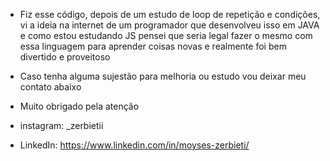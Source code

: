 - Fiz esse código, depois de um estudo de loop de repetição e condições, vi a ideia na internet de um programador que desenvolveu isso em JAVA e como estou estudando JS pensei que seria legal fazer o mesmo com essa linguagem para aprender coisas novas e realmente foi bem divertido e proveitoso
- Caso tenha alguma sujestão para melhoria ou estudo vou deixar meu contato abaixo 

- Muito obrigado pela atenção 
- instagram: _zerbietii
- LinkedIn: https://www.linkedin.com/in/moyses-zerbieti/
